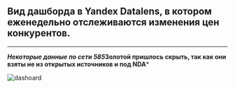 ## Вид дашборда в Yandex Datalens, в котором еженедельно отслеживаются изменения цен конкурентов.
---

***Некоторые данные по сети 585*Золотой пришлось скрыть, так как они взяты не из открытых источников и под NDA***

![dashoard](https://user-images.githubusercontent.com/92550498/230742129-cfe45d73-84da-44e4-a298-24466716dc89.JPG)
